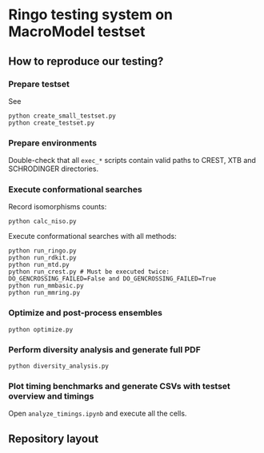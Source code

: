 # Ringo testing system on MacroModel testset

## How to reproduce our testing?

### Prepare testset

See 

```
python create_small_testset.py
python create_testset.py
```

### Prepare environments

Double-check that all `exec_*` scripts contain valid paths to CREST, XTB and SCHRODINGER directories.

### Execute conformational searches

Record isomorphisms counts:

```
python calc_niso.py
```

Execute conformational searches with all methods:

```
python run_ringo.py
python run_rdkit.py
python run_mtd.py
python run_crest.py # Must be executed twice: DO_GENCROSSING_FAILED=False and DO_GENCROSSING_FAILED=True
python run_mmbasic.py
python run_mmring.py
```

### Optimize and post-process ensembles

```
python optimize.py
```

### Perform diversity analysis and generate full PDF

```
python diversity_analysis.py
```

### Plot timing benchmarks and generate CSVs with testset overview and timings

Open `analyze_timings.ipynb` and execute all the cells.

## Repository layout

